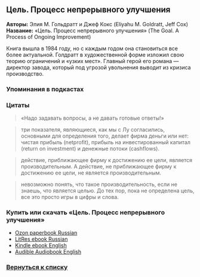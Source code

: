 ## Цель. Процесс непрерывного улучшения 
**Авторы:** Элия М. Гольдратт и Джеф Кокс (Eliyahu M. Goldratt, Jeff Cox) <br />
**Название:** «Цель. Процесс непрерывного улучшения» (The Goal. A Process of Ongoing Improvement) <br />

Книга вышла в 1984 году, но с каждым годом она становиться все более актуальной. Голдратт в художественной форме изложил свою теорию ограничений и «узких мест». Главный герой его романа — директор завода, который под угрозой увольнения выводит из кризиса производство.

### Упоминания в подкастах

### Цитаты

> «Надо задавать вопросы, а не давать готовые ответы!»

> три показателя, являющиеся, как мы с Лу согласились, основными для определения того, делает фирма деньги или нет: чистая прибыль (netprofit), прибыль на инвестированный капитал (return on investment) и денежные потоки (cashflows).

> действие, приближающее фирму к достижению ее цели, является производительным. А действие, не приближающее фирму к достижению ее цели, не является производительным.

> невозможно понять, что такое производительность, если не знаешь, что является целью. До тех пор, пока не определена цель, все это просто игры в цифры и слова.

### Купить или скачать «Цель. Процесс непрерывного улучшения»  
* [Ozon paperbook Russian](https://www.ozon.ru/context/detail/id/141279570/)
* [LitRes ebook Russian](https://www.litres.ru/eliyahu-goldratt/cel-process-nepreryvnogo-sovershenstvovaniya/chitat-onlayn/)
* [Kindle ebook English](https://www.amazon.com/Goal-Process-Ongoing-Improvement-ebook/dp/B002LHRM2O)
* [Audible Audiobook English](https://www.amazon.com/Goal-Process-Ongoing-Improvement-Anniversary/dp/B00IFGGDA2/)

### [Вернуться к списку](../)